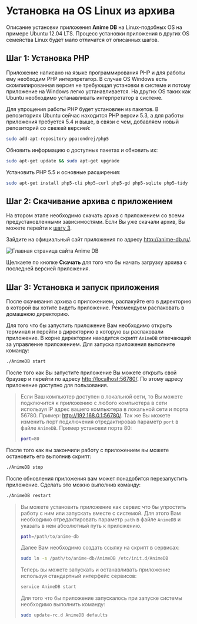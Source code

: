 # Установка на OS Linux из архива

Описание установки приложения **Anime DB** на Linux-подобных OS на примере Ubuntu 12.04 LTS.
Процесс установки приложения в других OS семейства Linux будет мало отличатся от описанных шагов.

<a name="stap-1"></a>

## Шаг 1: Установка PHP

Приложение написано на языке программирования PHP и для работы ему необходим PHP интерпретатор. В случае OS Windows
есть скомпилированная версия не требующая установки в системе и потому приложение на Windows легко устанавливается. На
других OS таких как Ubuntu необходимо устанавливать интерпретатор в системе.

Для упрощения работы PHP будет установлен из пакетов. В репозиториях Ubuntu сейчас находится PHP версии 5.3, а для
работы приложения требуется 5.4 и выше, в связи с чем, добавляем новый репозиторий со свежей версией:
```bash
sudo add-apt-repository ppa:ondrej/php5
```

Обновить информацию о доступных пакетах и обновить их:
```bash
sudo apt-get update && sudo apt-get upgrade
```

Установить PHP 5.5 и основные расширения:
```bash
sudo apt-get install php5-cli php5-curl php5-gd php5-sqlite php5-tidy
```

<a name="stap-2"></a>

## Шаг 2: Скачивание архива с приложением

На втором этапе необходимо скачать архив с приложением со всеми предустановленными зависимостями.
Если Вы уже скачали архив, Вы можете перейти к [шагу 3](#stap-3).

Зайдите на официальный сайт приложения по адресу http://anime-db.ru/.

![Главная страница сайта Anime DB](https://raw.github.com/anime-db/anime-db-docs/master/images/ru/install/home_page_nix.jpg)

Щелкаете по кнопке **Скачать** для того что бы начать загрузку архива c последней версией приложения.

<a name="stap-3"></a>

## Шаг 3: Установка и запуск приложения

После скачивания архива с приложением, распакуйте его в директорию в которой вы хотите видеть приложение. Рекомендуем
распаковать в домашнюю директорию.

Для того что бы запустить приложение Вам необходимо открыть терминал и перейти в директорию в которую вы
распаковали приложение. В корне директории находится скрипт `AnimeDB` отвечающий за управление приложением.
Для запуска приложения выполните команду:
```bash
./AnimeDB start
```

После того как Вы запустите приложение Вы можете открыть свой браузер и перейти по адресу <http://localhost:56780/>. По этому адресу
приложение доступно для пользования.

> Если Ваш компьютер доступен в локальной сети, то Вы можете подключится к приложению с любого компьютера в сети
используя IP адрес вашего компьютера в локальной сети и порта 56780. Пример: <http://192.168.0.1:56780/>. Так же Вы можете
изменить порт подключения отредактировав параметр `port` в файле `AnimeDB`. Пример установки порта 80:
> ```bash
> port=80
> ```

После того как вы закончили работу с приложением вы можете остановить его выполнив скрипт:
```bash
./AnimeDB stop
```

После обновления приложения вам может понадобится перезапустить приложение. Сделать это можно выполнив команду:
```bash
./AnimeDB restart
```

> Вы можете установить приложение как сервис что бы упростить работу с ним или запускать вместе с системой. Для этого
Вам необходимо отредактировать параметр `path` в файле `AnimeDB` и указать в нем абсолютный путь к приложению.
> ```bash
> path=/path/to/anime-db
> ```
> Далее Вам необходимо создать ссылку на скрипт в сервисах:
> ```bash
> sudo ln -s /path/to/anime-db/AnimeDB /etc/init.d/AnimeDB
> ```
> Теперь вы можете запускать и останавливать приложение используя стандартный интерфейс сервисов:
> ```bash
> service AnimeDB start
> ```
> Для того что бы приложение запускалось при запуске системы необходимо выполнить команду:
> ```bash
> sudo update-rc.d AnimeDB defaults
> ```